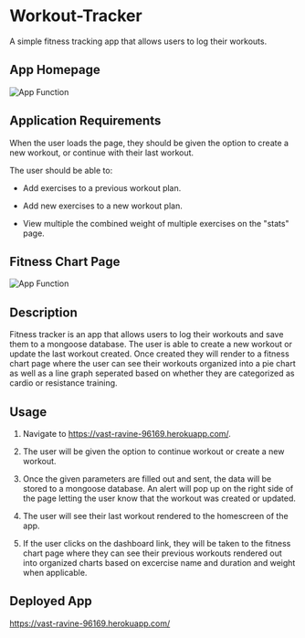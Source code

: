 # Workout-Tracker
A simple fitness tracking app that allows users to log their workouts.

## App Homepage

![App Function](https://github.com/znylen88/Workout-Tracker/blob/master/Fitness-Tracker.png)

## Application Requirements

When the user loads the page, they should be given the option to create a new workout, or continue with their last workout.

The user should be able to:

  * Add exercises to a previous workout plan.

  * Add new exercises to a new workout plan.

  * View multiple the combined weight of multiple exercises on the "stats" page.
  
  ## Fitness Chart Page
  
  ![App Function](https://github.com/znylen88/Workout-Tracker/blob/master/Fitness-Stats.png)

## Description
Fitness tracker is an app that allows users to log their workouts and save them to a mongoose database. The user is able to create a new workout or update the last workout created. Once created they will render to a fitness chart page where the user can see their workouts organized into a pie chart as well as a line graph seperated based on whether they are categorized as cardio or resistance training.

## Usage
1. Navigate to https://vast-ravine-96169.herokuapp.com/.

2. The user will be given the option to continue workout or create a new workout.

3. Once the given parameters are filled out and sent, the data will be stored to a mongoose database. An alert will pop up on the right side of the page letting the user know that the workout was created or updated.

4. The user will see their last workout rendered to the homescreen of the app.

5. If the user clicks on the dashboard link, they will be taken to the fitness chart page where they can see their previous workouts rendered out into organized charts based on excercise name and duration and weight when applicable. 

## Deployed App

https://vast-ravine-96169.herokuapp.com/

